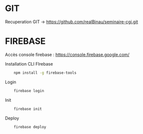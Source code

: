 # GIT

Recuperation GIT -> https://github.com/realBinau/seminaire-cgi.git

# FIREBASE

Accès console firebase : https://console.firebase.google.com/

Installation CLI FIrebase
``` bash
    npm install -g firebase-tools
```

Login
``` bash
    firebase login
```

Init
``` bash
    firebase init
```

Deploy
``` bash
    firebase deploy
```



